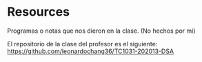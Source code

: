 # Resources
Programas o notas que nos dieron en la clase. (No hechos por mí)

El repositorio de la clase del profesor es el siguiente: 
https://github.com/leonardochang36/TC1031-202013-DSA
